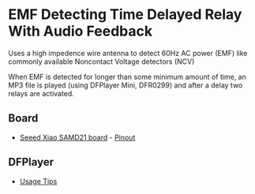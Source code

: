 # EMF Detecting Time Delayed Relay With Audio Feedback

Uses a high impedence wire antenna to detect 60Hz AC power (EMF) like commonly available Noncontact Voltage detectors (NCV)

When EMF is detected for longer than some minimum amount of time, an MP3 file is played (using DFPlayer Mini, DFR0299) and after a delay two relays are activated.

## Board
* [Seeed Xiao SAMD21 board](https://wiki.seeedstudio.com/Seeeduino-XIAO/) - [Pinout](https://wiki.seeedstudio.com/Seeeduino-XIAO/#hardware-overview)

## DFPlayer

* [Usage Tips](https://reprage.com/posts/2018-05-08-dfplayer-mini-cheat-sheet/)
